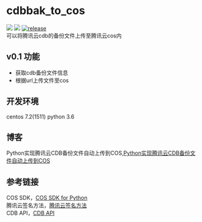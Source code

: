 # cdbbak_to_cos
<img src="https://travis-ci.org/guohongze/adminset.svg?branch=master"></img> 
<img src="https://img.shields.io/hexpm/l/plug.svg"></img>
[![release](https://img.shields.io/github/release/guohongze/adminset.svg)](https://github.com/redhatxl/cdbbak_to_cos)
<br>
可以将腾讯云cdb的备份文件上传至腾讯云cos内<br>

## v0.1 功能
* 获取cdb备份文件信息
* 根据url上传文件至cos

## 开发环境
centos 7.2(1511) python 3.6<br>

## 博客
Python实现腾讯云CDB备份文件自动上传到COS,<a href="http://blog.51cto.com/kaliarch/2144052">Python实现腾讯云CDB备份文件自动上传到COS</a><br>

## 参考链接
COS SDK，<a href="https://cloud.tencent.com/document/product/436/12269">COS SDK for Python</a><br>
腾讯云签名方法，<a href="https://cloud.tencent.com/document/product/236/1738">腾讯云签名方法</a><br>
CDB API，<a href="https://cloud.tencent.com/document/api/236/4691">CDB API</a>
